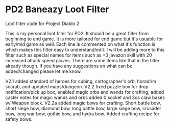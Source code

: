 # PD2 Baneazy Loot Filter
Loot filter code for Project Diablo 2

This is my personal loot filter for PD2. It should be a great filter from beginning to end game. It is more tailored for end game but it's usuable for early/mid game as well.
Each line is commented on what it's function is which makes this filter easy to understand/edit. I will be adding more to this filter such as special names for items such as +3
javazon skill with 20 increased attack speed gloves. There are some items like that in the filter already though. If you have any suggestions on what can be added/changed 
please let me know.

V2.1 added standard of heroes for cubing, cartographer's orb, horadrim scarab, and updated maps/dungeon.
V2.2 fixed puzzle box for drop notification/pick up box, enabled magic orbs and wands for crafting, added caster notes for magic wands and orbs
     added 0 socket and 3os claw bases w/ Weapon block.
V2.2a added magic bows for crafting. Short battle bow, short siege bow, diamond bow, long battle bow, large siege bow, crusader bow, long war bow, gothic bow, and hydra bow.
     Added crafting recipe for safety bows.
